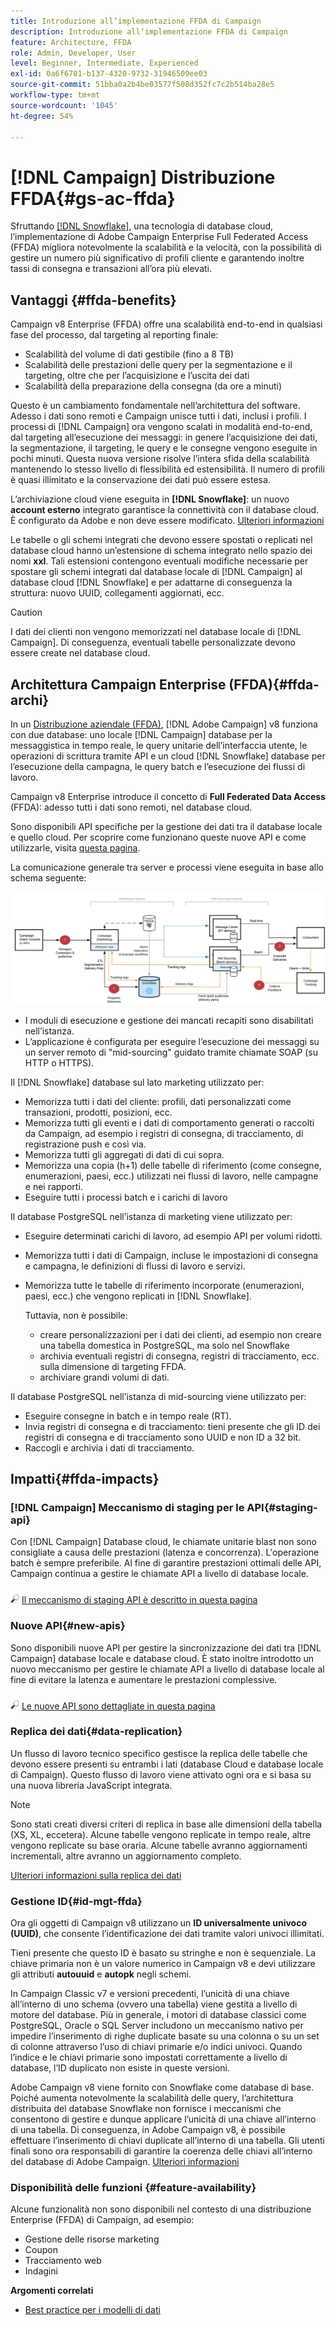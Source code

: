 ```yaml
---
title: Introduzione all’implementazione FFDA di Campaign
description: Introduzione all’implementazione FFDA di Campaign
feature: Architecture, FFDA
role: Admin, Developer, User
level: Beginner, Intermediate, Experienced
exl-id: 0a6f6701-b137-4320-9732-31946509ee03
source-git-commit: 51bba0a2b4be03577f508d352fc7c2b514ba28e5
workflow-type: tm+mt
source-wordcount: '1045'
ht-degree: 54%

---
```


# [!DNL Campaign] Distribuzione FFDA{#gs-ac-ffda}

Sfruttando [[!DNL Snowflake]](https://www.snowflake.com/), una tecnologia di database cloud, l’implementazione di Adobe Campaign Enterprise Full Federated Access (FFDA) migliora notevolmente la scalabilità e la velocità, con la possibilità di gestire un numero più significativo di profili cliente e garantendo inoltre tassi di consegna e transazioni all’ora più elevati.

## Vantaggi {#ffda-benefits}

Campaign v8 Enterprise (FFDA) offre una scalabilità end-to-end in qualsiasi fase del processo, dal targeting al reporting finale:

* Scalabilità del volume di dati gestibile (fino a 8 TB)
* Scalabilità delle prestazioni delle query per la segmentazione e il targeting, oltre che per l’acquisizione e l’uscita dei dati
* Scalabilità della preparazione della consegna (da ore a minuti)

Questo è un cambiamento fondamentale nell’architettura del software. Adesso i dati sono remoti e Campaign unisce tutti i dati, inclusi i profili. I processi di [!DNL Campaign] ora vengono scalati in modalità end-to-end, dal targeting all’esecuzione dei messaggi: in genere l’acquisizione dei dati, la segmentazione, il targeting, le query e le consegne vengono eseguite in pochi minuti. Questa nuova versione risolve l’intera sfida della scalabilità mantenendo lo stesso livello di flessibilità ed estensibilità. Il numero di profili è quasi illimitato e la conservazione dei dati può essere estesa.

L’archiviazione cloud viene eseguita in **[!DNL Snowflake]**: un nuovo **account esterno** integrato garantisce la connettività con il database cloud. È configurato da Adobe e non deve essere modificato. [Ulteriori informazioni](../config/external-accounts.md)

Le tabelle o gli schemi integrati che devono essere spostati o replicati nel database cloud hanno un’estensione di schema integrato nello spazio dei nomi **xxl**. Tali estensioni contengono eventuali modifiche necessarie per spostare gli schemi integrati dal database locale di [!DNL Campaign] al database cloud [!DNL Snowflake] e per adattarne di conseguenza la struttura: nuovo UUID, collegamenti aggiornati, ecc.

>[!CAUTION]
>
> I dati dei clienti non vengono memorizzati nel database locale di [!DNL Campaign]. Di conseguenza, eventuali tabelle personalizzate devono essere create nel database cloud.
>

## Architettura Campaign Enterprise (FFDA){#ffda-archi}

In un [Distribuzione aziendale (FFDA)](../architecture/enterprise-deployment.md), [!DNL Adobe Campaign] v8 funziona con due database: uno locale [!DNL Campaign] database per la messaggistica in tempo reale, le query unitarie dell’interfaccia utente, le operazioni di scrittura tramite API e un cloud [!DNL Snowflake] database per l’esecuzione della campagna, le query batch e l’esecuzione dei flussi di lavoro.

Campaign v8 Enterprise introduce il concetto di **Full Federated Data Access** (FFDA): adesso tutti i dati sono remoti, nel database cloud.

Sono disponibili API specifiche per la gestione dei dati tra il database locale e quello cloud. Per scoprire come funzionano queste nuove API e come utilizzarle, visita [questa pagina](new-apis.md).

La comunicazione generale tra server e processi viene eseguita in base allo schema seguente:

![](assets/architecture.png)

* I moduli di esecuzione e gestione dei mancati recapiti sono disabilitati nell’istanza.
* L’applicazione è configurata per eseguire l’esecuzione dei messaggi su un server remoto di &quot;mid-sourcing&quot; guidato tramite chiamate SOAP (su HTTP o HTTPS).

Il [!DNL Snowflake] database sul lato marketing utilizzato per:

* Memorizza tutti i dati del cliente: profili, dati personalizzati come transazioni, prodotti, posizioni, ecc.
* Memorizza tutti gli eventi e i dati di comportamento generati o raccolti da Campaign, ad esempio i registri di consegna, di tracciamento, di registrazione push e così via.
* Memorizza tutti gli aggregati di dati di cui sopra.
* Memorizza una copia (h+1) delle tabelle di riferimento (come consegne, enumerazioni, paesi, ecc.) utilizzati nei flussi di lavoro, nelle campagne e nei rapporti.
* Eseguire tutti i processi batch e i carichi di lavoro


Il database PostgreSQL nell’istanza di marketing viene utilizzato per:

* Eseguire determinati carichi di lavoro, ad esempio API per volumi ridotti.
* Memorizza tutti i dati di Campaign, incluse le impostazioni di consegna e campagna, le definizioni di flussi di lavoro e servizi.
* Memorizza tutte le tabelle di riferimento incorporate (enumerazioni, paesi, ecc.) che vengono replicati in [!DNL Snowflake].

  Tuttavia, non è possibile:
   * creare personalizzazioni per i dati dei clienti, ad esempio non creare una tabella domestica in PostgreSQL, ma solo nel Snowflake
   * archivia eventuali registri di consegna, registri di tracciamento, ecc. sulla dimensione di targeting FFDA.
   * archiviare grandi volumi di dati.


Il database PostgreSQL nell’istanza di mid-sourcing viene utilizzato per:

* Eseguire consegne in batch e in tempo reale (RT).
* Invia registri di consegna e di tracciamento: tieni presente che gli ID dei registri di consegna e di tracciamento sono UUID e non ID a 32 bit.
* Raccogli e archivia i dati di tracciamento.


## Impatti{#ffda-impacts}

### [!DNL Campaign] Meccanismo di staging per le API{#staging-api}

Con [!DNL Campaign] Database cloud, le chiamate unitarie blast non sono consigliate a causa delle prestazioni (latenza e concorrenza). L&#39;operazione batch è sempre preferibile. Al fine di garantire prestazioni ottimali delle API, Campaign continua a gestire le chiamate API a livello di database locale.

![](../assets/do-not-localize/glass.png) [Il meccanismo di staging API è descritto in questa pagina](staging.md)

### Nuove API{#new-apis}

Sono disponibili nuove API per gestire la sincronizzazione dei dati tra [!DNL Campaign] database locale e database cloud. È stato inoltre introdotto un nuovo meccanismo per gestire le chiamate API a livello di database locale al fine di evitare la latenza e aumentare le prestazioni complessive.

![](../assets/do-not-localize/glass.png) [Le nuove API sono dettagliate in questa pagina](new-apis.md)


### Replica dei dati{#data-replication}

Un flusso di lavoro tecnico specifico gestisce la replica delle tabelle che devono essere presenti su entrambi i lati (database Cloud e database locale di Campaign). Questo flusso di lavoro viene attivato ogni ora e si basa su una nuova libreria JavaScript integrata.

>[!NOTE]
>
> Sono stati creati diversi criteri di replica in base alle dimensioni della tabella (XS, XL, eccetera).
> Alcune tabelle vengono replicate in tempo reale, altre vengono replicate su base oraria. Alcune tabelle avranno aggiornamenti incrementali, altre avranno un aggiornamento completo.
>

[Ulteriori informazioni sulla replica dei dati](replication.md)

### Gestione ID{#id-mgt-ffda}

Ora gli oggetti di Campaign v8 utilizzano un **ID universalmente univoco (UUID)**, che consente l’identificazione dei dati tramite valori univoci illimitati.

Tieni presente che questo ID è basato su stringhe e non è sequenziale. La chiave primaria non è un valore numerico in Campaign v8 e devi utilizzare gli attributi **autouuid** e **autopk** negli schemi.

In Campaign Classic v7 e versioni precedenti, l’unicità di una chiave all’interno di uno schema (ovvero una tabella) viene gestita a livello di motore del database. Più in generale, i motori di database classici come PostgreSQL, Oracle o SQL Server includono un meccanismo nativo per impedire l’inserimento di righe duplicate basate su una colonna o su un set di colonne attraverso l’uso di chiavi primarie e/o indici univoci. Quando l’indice e le chiavi primarie sono impostati correttamente a livello di database, l’ID duplicato non esiste in queste versioni.

Adobe Campaign v8 viene fornito con Snowflake come database di base. Poiché aumenta notevolmente la scalabilità delle query, l’architettura distribuita del database Snowflake non fornisce i meccanismi che consentono di gestire e dunque applicare l’unicità di una chiave all’interno di una tabella. Di conseguenza, in Adobe Campaign v8, è possibile effettuare l’inserimento di chiavi duplicate all’interno di una tabella. Gli utenti finali sono ora responsabili di garantire la coerenza delle chiavi all’interno del database di Adobe Campaign. [Ulteriori informazioni](keys.md)

### Disponibilità delle funzioni {#feature-availability}

Alcune funzionalità non sono disponibili nel contesto di una distribuzione Enterprise (FFDA) di Campaign, ad esempio:

* Gestione delle risorse marketing
* Coupon
* Tracciamento web
* Indagini


**Argomenti correlati**

* [Best practice per i modelli di dati](../dev/datamodel-best-practices.md)
